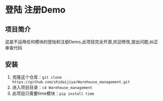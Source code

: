 # 登陆 注册Demo
## 项目简介
这是不运用任何模块的登陆和注册Demo,此项目完全开源,欢迎修改,提出问题,纠正审查代码
## 安装
1. 克隆这个仓库：`git clone https://github.com/shidaijiya/Warehouse_management.git`
2. 进入项目目录：`cd Warehouse_management`
3. 此项目只需要time模块：`pip install time`


